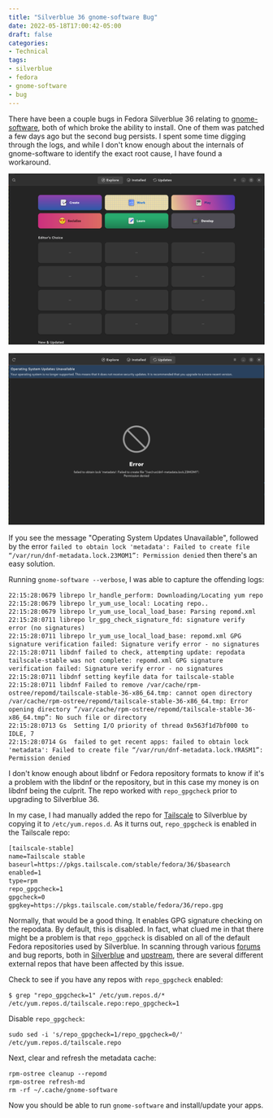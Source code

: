 ```yaml
---
title: "Silverblue 36 gnome-software Bug"
date: 2022-05-18T17:00:42-05:00
draft: false
categories:
- Technical
tags:
- silverblue
- fedora
- gnome-software
- bug
---
```



There have been a couple bugs in Fedora Silverblue 36 relating to [gnome-software](https://wiki.gnome.org/Apps/Software), both of which broke the ability to install. One of them was patched a few days ago but the second bug persists. I spent some time digging through the logs, and while I don't know enough about the internals of gnome-software to identify the exact root cause, I have found a workaround.

![gnome software - explore](./gnome-software-explore.png)

![gnome software - updates](./gnome-software-updates.png)

If you see the message "Operating System Updates Unavailable", followed by the error `failed to obtain lock 'metadata': Failed to create file “/var/run/dnf-metadata.lock.23MOM1”: Permission denied` then there's an easy solution.

Running `gnome-software --verbose`, I was able to capture the offending logs:

```
22:15:28:0679 librepo lr_handle_perform: Downloading/Locating yum repo
22:15:28:0679 librepo lr_yum_use_local: Locating repo..
22:15:28:0679 librepo lr_yum_use_local_load_base: Parsing repomd.xml
22:15:28:0711 librepo lr_gpg_check_signature_fd: signature verify error (no signatures)
22:15:28:0711 librepo lr_yum_use_local_load_base: repomd.xml GPG signature verification failed: Signature verify error - no signatures
22:15:28:0711 libdnf failed to check, attempting update: repodata tailscale-stable was not complete: repomd.xml GPG signature verification failed: Signature verify error - no signatures
22:15:28:0711 libdnf setting keyfile data for tailscale-stable
22:15:28:0711 libdnf Failed to remove /var/cache/rpm-ostree/repomd/tailscale-stable-36-x86_64.tmp: cannot open directory /var/cache/rpm-ostree/repomd/tailscale-stable-36-x86_64.tmp: Error opening directory “/var/cache/rpm-ostree/repomd/tailscale-stable-36-x86_64.tmp”: No such file or directory
22:15:28:0713 Gs  Setting I/O priority of thread 0x563f1d7bf000 to IDLE, 7
22:15:28:0714 Gs  failed to get recent apps: failed to obtain lock 'metadata': Failed to create file “/var/run/dnf-metadata.lock.YRASM1”: Permission denied
```

I don't know enough about libdnf or Fedora repository formats to know if it's a problem with the libdnf or the repository, but in this case my money is on libdnf being the culprit. The repo worked with `repo_gpgcheck` prior to upgrading to Silverblue 36.

In my case, I had manually added the repo for [Tailscale](https://tailscale.com/) to Silverblue by copying it to `/etc/yum.repos.d`. As it turns out, `repo_gpgcheck` is enabled in the Tailscale repo:

```
[tailscale-stable]
name=Tailscale stable
baseurl=https://pkgs.tailscale.com/stable/fedora/36/$basearch
enabled=1
type=rpm
repo_gpgcheck=1
gpgcheck=0
gpgkey=https://pkgs.tailscale.com/stable/fedora/36/repo.gpg
```

Normally, that would be a good thing. It enables GPG signature checking on the repodata. By default, this is disabled. In fact, what clued me in that there might be a problem is that `repo_gpgcheck` is disabled on all of the default Fedora repositories used by Silverblue. In scanning through various [forums](https://ask.fedoraproject.org/t/gnome-software-not-working-in-fedora-silverblue-36-with-your-operating-system-is-no-longer-supported-message/22115/25) and bug reports, both in [Silverblue](https://github.com/fedora-silverblue/issue-tracker/issues/257) and [upstream](https://bugzilla.redhat.com/show_bug.cgi?id=2083715), there are several different external repos that have been affected by this issue.


Check to see if you have any repos with `repo_gpgcheck` enabled:

```
$ grep "repo_gpgcheck=1" /etc/yum.repos.d/*                                       
/etc/yum.repos.d/tailscale.repo:repo_gpgcheck=1
```

Disable `repo_gpgcheck`:

```
sudo sed -i 's/repo_gpgcheck=1/repo_gpgcheck=0/' /etc/yum.repos.d/tailscale.repo
```

Next, clear and refresh the metadata cache:

```
rpm-ostree cleanup --repomd
rpm-ostree refresh-md
rm -rf ~/.cache/gnome-software
```

Now you should be able to run `gnome-software` and install/update your apps.
